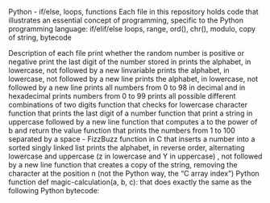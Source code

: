 Python - if/else, loops, functions
Each file in this repository holds code that illustrates an essential concept of programming, specific to the Python programming language: if/elif/else loops, range, ord(), chr(), modulo, copy of string, bytecode

Description of each file
print whether the random number is positive or negative
print the last digit of the number stored in prints the alphabet, in lowercase, not followed by a new linvariable
prints the alphabet, in lowercase, not followed by a new line
prints the alphabet, in lowercase, not followed by a new line
prints all numbers from 0 to 98 in decimal and in hexadecimal
prints numbers from 0 to 99
prints all possible different combinations of two digits
function that checks for lowercase character
function that prints the last digit of a number
function that print a string in uppercase followed by a new line
function that computes a to the power of b and return the value
function that prints the numbers from 1 to 100 separated by a space - FizzBuzz
function in C that inserts a number into a sorted singly linked list
prints the alphabet, in reverse order, alternating lowercase and uppercase (z in lowercase and Y in uppercase) , not followed by a new line
function that creates a copy of the string, removing the character at the position n (not the Python way, the “C array index”)
Python function def magic-calculation(a, b, c): that does exactly the same as the following Python bytecode:
